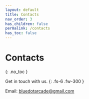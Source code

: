 ```yaml
---
layout: default
title: Contacts
nav_order: 3
has_children: false
permalink: /contacts
has_toc: false
---
```


# Contacts
{: .no_toc }

Get in touch with us.
{: .fs-6 .fw-300 }
 
Email:
[bluedotarcade@gmail.com](mailto:bluedotarcade@gmail.com)
